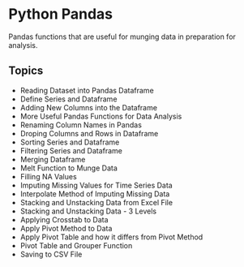 # Python Pandas

Pandas functions that are useful for munging data in preparation for analysis.

## Topics

*  Reading Dataset into Pandas Dataframe
*  Define Series and Dataframe
*  Adding New Columns into the Dataframe
*  More Useful Pandas Functions for Data Analysis
*  Renaming Column Names in Pandas
*  Droping Columns and Rows in Dataframe
*  Sorting Series and Dataframe
*  Filtering Series and Dataframe
*  Merging Dataframe
*  Melt Function to Munge Data
*  Filling NA Values
*  Imputing Missing Values for Time Series Data
*  Interpolate Method of Imputing Missing Data
*  Stacking and Unstacking Data from Excel File
*  Stacking and Unstacking Data - 3 Levels
*  Applying Crosstab to Data
*  Apply Pivot Method to Data
*  Apply Pivot Table and how it differs from Pivot Method
*  Pivot Table and Grouper Function
*  Saving to CSV File